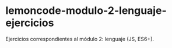 # lemoncode-modulo-2-lenguaje-ejercicios

Ejercicios correspondientes al módulo 2: lenguaje (JS, ES6+).